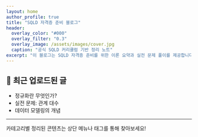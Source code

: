 ```yaml
---
layout: home
author_profile: true
title: "SQLD 자격증 준비 블로그"
header:
  overlay_color: "#000"
  overlay_filter: "0.3"
  overlay_image: /assets/images/cover.jpg
  caption: "공식 SQLD 커리큘럼 기반 정리 노트"
excerpt: "이 블로그는 SQLD 자격증 준비를 위한 이론 요약과 실전 문제 풀이를 제공합니다. 아래에서 카테고리별로 확인해보세요!"
---
```


## 📌 최근 업로드된 글

- 정규화란 무엇인가?
- 실전 문제: 관계 대수
- 데이터 모델링의 개념

---

카테고리별 정리된 콘텐츠는 상단 메뉴나 태그를 통해 찾아보세요!
